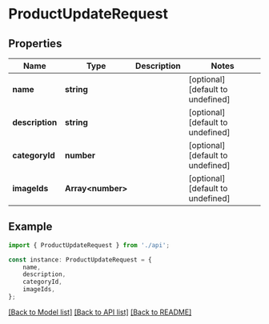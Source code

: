 # ProductUpdateRequest


## Properties

Name | Type | Description | Notes
------------ | ------------- | ------------- | -------------
**name** | **string** |  | [optional] [default to undefined]
**description** | **string** |  | [optional] [default to undefined]
**categoryId** | **number** |  | [optional] [default to undefined]
**imageIds** | **Array&lt;number&gt;** |  | [optional] [default to undefined]

## Example

```typescript
import { ProductUpdateRequest } from './api';

const instance: ProductUpdateRequest = {
    name,
    description,
    categoryId,
    imageIds,
};
```

[[Back to Model list]](../README.md#documentation-for-models) [[Back to API list]](../README.md#documentation-for-api-endpoints) [[Back to README]](../README.md)
